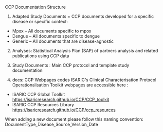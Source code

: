 CCP Documentation Structure

1. Adapted Study Documents = CCP documents developed for a specific disease or specific context:
- Mpox – All documents specific to mpox
- Dengue – All documents specific to dengue
- Generic – All documents that are disease-agnostic

2. Analyses: Statistical Analysis Plan (SAP) of partners analysis and related publications using CCP data

3. Study Documents : Main CCP protocol and template study documentation

4. docs: CCP Webpages codes
ISARIC's Clinical Characterisation Protocol Operationalisation Toolkit webpages are accessible here : 
- ISARIC CCP Global Toolkit https://isaricresearch.github.io/CCP/CCP_toolkit
- ISARIC CCP Resources Library https://isaricresearch.github.io/CCP/ccp_resources

When adding a new document please follow this naming convention: DocumentType_Disease_Source_Version_Date
